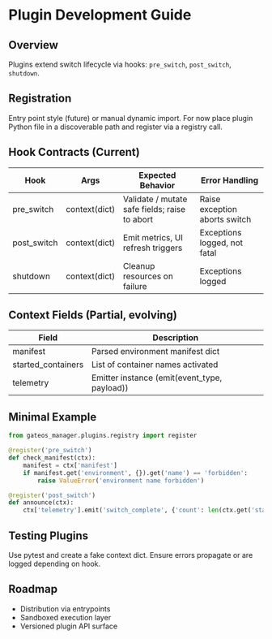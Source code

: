 # Plugin Development Guide

## Overview
Plugins extend switch lifecycle via hooks: `pre_switch`, `post_switch`, `shutdown`.

## Registration
Entry point style (future) or manual dynamic import. For now place plugin Python file in a discoverable path and register via a registry call.

## Hook Contracts (Current)
| Hook | Args | Expected Behavior | Error Handling |
|------|------|------------------|----------------|
| pre_switch | context(dict) | Validate / mutate safe fields; raise to abort | Raise exception aborts switch |
| post_switch | context(dict) | Emit metrics, UI refresh triggers | Exceptions logged, not fatal |
| shutdown | context(dict) | Cleanup resources on failure | Exceptions logged |

## Context Fields (Partial, evolving)
| Field | Description |
|-------|-------------|
| manifest | Parsed environment manifest dict |
| started_containers | List of container names activated |
| telemetry | Emitter instance (emit(event_type, payload)) |

## Minimal Example
```python
from gateos_manager.plugins.registry import register

@register('pre_switch')
def check_manifest(ctx):
    manifest = ctx['manifest']
    if manifest.get('environment', {}).get('name') == 'forbidden':
        raise ValueError('environment name forbidden')

@register('post_switch')
def announce(ctx):
    ctx['telemetry'].emit('switch_complete', {'count': len(ctx.get('started_containers', []))})
```

## Testing Plugins
Use pytest and create a fake context dict. Ensure errors propagate or are logged depending on hook.

## Roadmap
- Distribution via entrypoints
- Sandboxed execution layer
- Versioned plugin API surface
